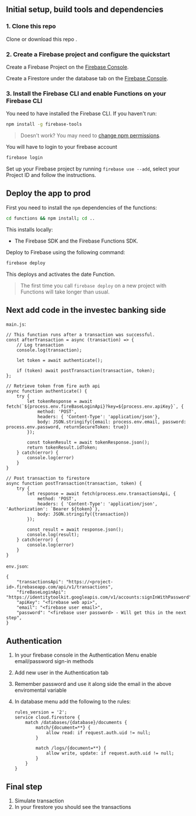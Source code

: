 ## Initial setup, build tools and dependencies

### 1. Clone this repo

Clone or download this repo .


### 2. Create a Firebase project and configure the quickstart

Create a Firebase Project on the [Firebase Console](https://console.firebase.google.com).

Create a Firestore under the database tab on the [Firebase Console](https://console.firebase.google.com).


### 3. Install the Firebase CLI and enable Functions on your Firebase CLI

You need to have installed the Firebase CLI. If you haven't run:

```bash
npm install -g firebase-tools
```

> Doesn't work? You may need to [change npm permissions](https://docs.npmjs.com/getting-started/fixing-npm-permissions).

You will have to login to your firebase account
```bash
firebase login
```

Set up your Firebase project by running `firebase use --add`, select your Project ID and follow the instructions.

## Deploy the app to prod

First you need to install the `npm` dependencies of the functions:

```bash
cd functions && npm install; cd ..
```

This installs locally:
 - The Firebase SDK and the Firebase Functions SDK.

Deploy to Firebase using the following command:

```bash
firebase deploy
```

This deploys and activates the date Function.

> The first time you call `firebase deploy` on a new project with Functions will take longer than usual.

## Next add code in the investec banking side

`main.js`:

```
// This function runs after a transaction was successful.
const afterTransaction = async (transaction) => {
    // Log transaction
    console.log(transaction);

    let token = await authenticate();

    if (token) await postTransaction(transaction, token);
};

// Retrieve token from fire auth api
async function authenticate() {
    try {
        let tokenResponse = await fetch(`${process.env.fireBaseLoginApi}?key=${process.env.apiKey}`, {
            method: 'POST',
            headers: { 'Content-Type': 'application/json'},
            body: JSON.stringify({email: process.env.email, password: process.env.password, returnSecureToken: true})
        });

        const tokenResult = await tokenResponse.json();
        return tokenResult.idToken;
    } catch(error) {
        console.log(error)
    }
}

// Post transaction to firestore
async function postTransaction(transaction, token) {
    try {
        let response = await fetch(process.env.transactionsApi, {
            method: 'POST',
            headers: { 'Content-Type': 'application/json', 'Authorization': `Bearer ${token}`},
            body: JSON.stringify({transaction})
        });

        const result = await response.json();
        console.log(result);
    } catch(error) {
        console.log(error)
    }
}
```

`env.json`:

```
{
    "transactionsApi": "https://<project-id>.firebaseapp.com/api/v1/transactions",
    "fireBaseLoginApi": "https://identitytoolkit.googleapis.com/v1/accounts:signInWithPassword",
    "apiKey": "<firebase web api>",
    "email": "<firebase user email>",
    "password": "<firebase user password> - Will get this in the next step",
}
```

## Authentication

1) In your firebase console in the Authentication Menu enable email/password sign-in methods
2) Add new user in the Authentication tab
3) Remember password and use it along side the email in the above enviromental variable
4) In database menu add the following to the rules:

    ```
    rules_version = '2';
    service cloud.firestore {
        match /databases/{database}/documents {
            match/{document=**} {
                allow read: if request.auth.uid != null;
            }
            
            match /logs/{document=**} {
                allow write, update: if request.auth.uid != null;
            }
        }
    }
    ```

## Final step

1) Simulate transaction
2) In your firestore you should see the transactions